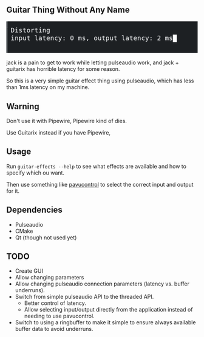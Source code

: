 Guitar Thing Without Any Name
-----------------------------

![screenshot](/screenshot.png)

jack is a pain to get to work while letting pulseaudio work, and jack +
guitarix has horrible latency for some reason.

So this is a very simple guitar effect thing using pulseaudio, which has less
than 1ms latency on my machine.


Warning
-------
Don't use it with Pipewire, Pipewire kind of dies.

Use Guitarix instead if you have Pipewire,


Usage
-----

Run `guitar-effects --help` to see what effects are available and how to
specify which ou want.

Then use something like
[pavucontrol](https://github.com/sandsmark/pavucontrol-qt) to select the
correct input and output for it.


Dependencies
------------

 - Pulseaudio
 - CMake
 - Qt (though not used yet)


TODO
----

 - Create GUI
  - Allow changing parameters
  - Allow changing pulseaudio connection parameters (latency vs. buffer underruns).
 - Switch from simple pulseaudio API to the threaded API.
    - Better control of latency.
    - Allow selecting input/output directly from the application instead of needing to use pavucontrol.
 - Switch to using a ringbuffer to make it simple to ensure always available buffer data to avoid underruns.

